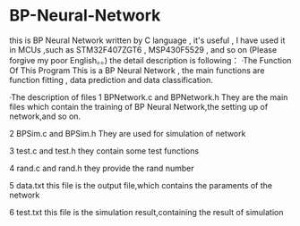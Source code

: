 # BP-Neural-Network
this is BP Neural Network written by C language , it's useful , I have used it in MCUs ,such as STM32F407ZGT6 , MSP430F5529 , and so on
(Please forgive my poor English。。)
  the detail description is following：
·The Function Of This Program
   This is a BP Neural Network , the main functions are function fitting , data prediction and data classification.

·The description of files
1 BPNetwork.c and BPNetwork.h
They are the main files which contain the training of BP Neural Network,the setting up of network,and so on.

2 BPSim.c and BPSim.h
They are used for simulation of network

3 test.c and test.h
they contain some test functions 

4 rand.c and rand.h
they provide the rand number

5 data.txt
this file is the output file,which contains the paraments of the network

6 test.txt
this file is the simulation result,containing the result of simulation

